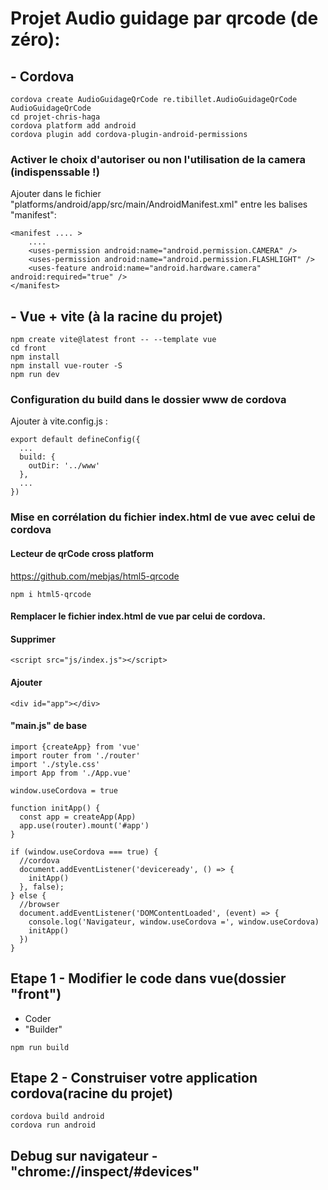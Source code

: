 # Projet Audio guidage par qrcode (de zéro):

## - Cordova
```
cordova create AudioGuidageQrCode re.tibillet.AudioGuidageQrCode AudioGuidageQrCode
cd projet-chris-haga
cordova platform add android
cordova plugin add cordova-plugin-android-permissions
```
### Activer le choix d'autoriser ou non l'utilisation de la camera (indispenssable !)
Ajouter dans le fichier "platforms/android/app/src/main/AndroidManifest.xml" entre les balises "manifest":
```
<manifest .... >
    ....
    <uses-permission android:name="android.permission.CAMERA" />
    <uses-permission android:name="android.permission.FLASHLIGHT" />
    <uses-feature android:name="android.hardware.camera" android:required="true" />
</manifest>
```

## - Vue + vite (à la racine du projet)
```
npm create vite@latest front -- --template vue
cd front
npm install
npm install vue-router -S
npm run dev
```

### Configuration du build dans le dossier www de cordova
Ajouter à vite.config.js :
```
export default defineConfig({
  ...
  build: {
    outDir: '../www'
  },
  ...
})
```

### Mise en corrélation du fichier index.html de vue avec celui de cordova

#### Lecteur de qrCode cross platform
https://github.com/mebjas/html5-qrcode   
```
npm i html5-qrcode
```

#### Remplacer le fichier index.html de vue par celui de cordova.

#### Supprimer
```
<script src="js/index.js"></script>
```

#### Ajouter
```
<div id="app"></div>
```

#### "main.js" de base
```
import {createApp} from 'vue'
import router from './router'
import './style.css'
import App from './App.vue'

window.useCordova = true

function initApp() {
  const app = createApp(App)
  app.use(router).mount('#app')
}

if (window.useCordova === true) {
  //cordova
  document.addEventListener('deviceready', () => {
    initApp()
  }, false);
} else {
  //browser
  document.addEventListener('DOMContentLoaded', (event) => {
    console.log('Navigateur, window.useCordova =', window.useCordova)
    initApp()
  })
}
```

## Etape 1 - Modifier le code dans vue(dossier "front")
- Coder   
- "Builder"
```
npm run build
```

## Etape 2 - Construiser votre application cordova(racine du projet)
```
cordova build android
cordova run android
```

## Debug sur navigateur - "chrome://inspect/#devices"
